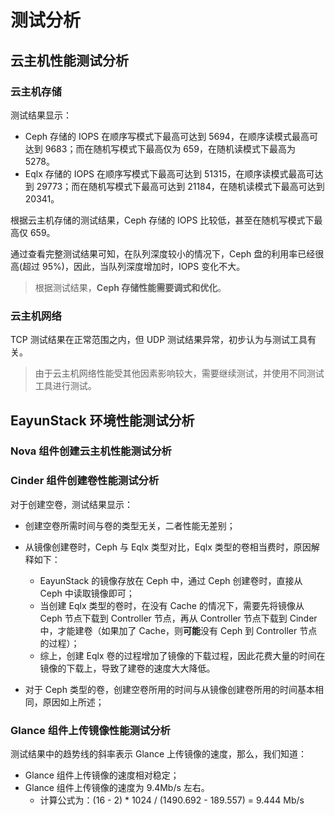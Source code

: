 # 测试分析

## 云主机性能测试分析

### 云主机存储

测试结果显示：

* Ceph 存储的 IOPS 在顺序写模式下最高可达到 5694，在顺序读模式最高可达到 9683；而在随机写模式下最高仅为 659，在随机读模式下最高为 5278。
* Eqlx 存储的 IOPS 在顺序写模式下最高可达到 51315，在顺序读模式最高可达到 29773；而在随机写模式下最高可达到 21184，在随机读模式下最高可达到 20341。

根据云主机存储的测试结果，Ceph 存储的 IOPS 比较低，甚至在随机写模式下最高仅 659。

通过查看完整测试结果可知，在队列深度较小的情况下，Ceph 盘的利用率已经很高(超过 95%)，因此，当队列深度增加时，IOPS 变化不大。

> 根据测试结果，**Ceph 存储性能需要调式和优化**。

### 云主机网络

TCP 测试结果在正常范围之内，但 UDP 测试结果异常，初步认为与测试工具有关。

> 由于云主机网络性能受其他因素影响较大，需要继续测试，并使用不同测试工具进行测试。

## EayunStack 环境性能测试分析

### Nova 组件创建云主机性能测试分析

### Cinder 组件创建卷性能测试分析

对于创建空卷，测试结果显示：

* 创建空卷所需时间与卷的类型无关，二者性能无差别；
* 从镜像创建卷时，Ceph 与 Eqlx 类型对比，Eqlx 类型的卷相当费时，原因解释如下：

  * EayunStack 的镜像存放在 Ceph 中，通过 Ceph 创建卷时，直接从 Ceph 中读取镜像即可；
  * 当创建 Eqlx 类型的卷时，在没有 Cache 的情况下，需要先将镜像从 Ceph 节点下载到 Controller 节点，再从 Controller 节点下载到 Cinder 中，才能建卷（如果加了 Cache，则**可能**没有 Ceph 到 Controller 节点的过程）；
  * 综上，创建 Eqlx 卷的过程增加了镜像的下载过程，因此花费大量的时间在镜像的下载上，导致了建卷的速度大大降低。

* 对于 Ceph 类型的卷，创建空卷所用的时间与从镜像创建卷所用的时间基本相同，原因如上所述；

### Glance 组件上传镜像性能测试分析

测试结果中的趋势线的斜率表示 Glance 上传镜像的速度，那么，我们知道：

* Glance 组件上传镜像的速度相对稳定；
* Glance 组件上传镜像的速度为 9.4Mb/s 左右。
  * 计算公式为：(16 - 2) \* 1024 / (1490.692 - 189.557) = 9.444 Mb/s
